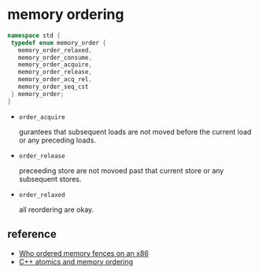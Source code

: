 # memory ordering

```c++
namespace std {
 typedef enum memory_order {
   memory_order_relaxed,
   memory_order_consume,
   memory_order_acquire,
   memory_order_release,
   memory_order_acq_rel,
   memory_order_seq_cst
 } memory_order; 
}
```

* `order_acquire`

   gurantees that subsequent loads are not moved before the current load or any preceding loads.
   
   
* `order_release`

   preceeding store are not movoed past that current store or any subsequent stores.
   
   
* `order_relaxed`

   all reordering are okay.
   
   
   
 ## reference

* [Who ordered memory fences on an x86](https://bartoszmilewski.com/2008/11/05/who-ordered-memory-fences-on-an-x86/)
* [C++ atomics and memory ordering](https://bartoszmilewski.com/2008/12/01/c-atomics-and-memory-ordering/)